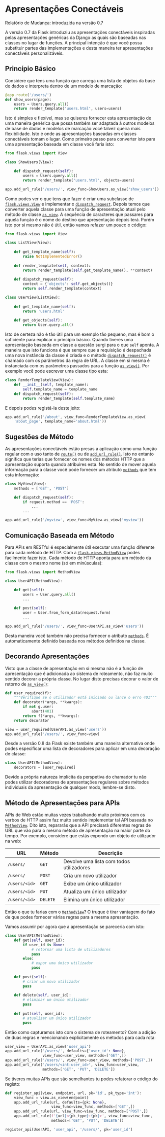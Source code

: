 # Apresentações Conectáveis

Relatório de Mudança: introduzida na versão 0.7

A versão 0.7 da Flask introduziu as apresentações conectáveis inspiradas pelas apresentações genéricas da Django as quais são baseadas nas classes no lugar de funções. A principal intenção é que você possa substituir partes das implementações e desta maneira ter apresentações conectáveis personalizáveis.


## Princípio Básico

Considere que tens uma função que carrega uma lista de objetos da base de dados e interpreta dentro de um modelo de marcação:

```py
@app.route('/users/')
def show_users(page):
    users = Users.query.all()
    return render_template('users.html', users=users)
```

Isto é simples e flexível, mas se quiseres fornecer esta apresentação de uma maneira genérica que possa também ser adaptada à outros modelos de base de dados e modelos de marcação você talvez queira mais flexibilidade. Isto é onde as apresentações baseadas em classes conectáveis tomam o lugar. Como primeiro passo para converter isto para uma apresentação baseada em classe você faria isto:

```py
from flask.views import View

class ShowUsers(View):

    def dispatch_request(self):
        users = Users.query.all()
        return render_template('users.html', objects=users)

app.add_url_rule('/users/', view_func=ShowUsers.as_view('show_users'))
```

Como podes ver o que tens que fazer é criar uma subclasse de [`flask.views.View`](#) e implementar o [`dispatch_request`](#). Depois temos que converter aquela classe para uma função de apresentação atual pelo método de classe [`as_view`](#). A sequência de caracteres que passares para aquela função é o nome do destino que apresentação depois terá. Porém isto por si mesmo não é útil, então vamos refazer um pouco o código:

```py
from flask.views import View

class ListView(View):
    
    def get_template_name(self):
        raise NotImplementedError()
    
    def render_template(self, context):
        return render_template(self.get_template_name(), **context)
    
    def dispatch_request(self):
        context = {'objects': self.get_objects()}
        return self.render_template(context)

class UserView(ListView):
    
    def get_template_name(self):
        return 'users.html'
    
    def get_objects(self):
        return User.query.all()
```

Isto de certeza não é tão útil para um exemplo tão pequeno, mas é bom o suficiente para explicar o princípio básico. Quando tiveres uma apresentação baseada em classe a questão surgi para o que `self` aponta. A maneira que isto funciona é que sempre que a requisição é despachada uma nova instância da classe é criada e o método [`dispatch_request()`](#) é chamado com os parâmetros da regra de URL. A classe em si mesma é instanciada com os parâmetros passados para a função [`as_view()`](#). Por exemplo você pode escrever uma classe tipo esta:

```py
class RenderTemplateView(View):
    def __init__(self, template_name):
        self.template_name = template_name
    def dispatch_request(self):
        return render_template(self.template_name)
```

E depois podes registá-la deste jeito:

```py
app.add_url_rule('/about', view_func=RenderTemplateView.as_view(
    'about_page', template_name='about.html'))
```

## Sugestões de Método

As apresentações conectáveis estão presas a aplicação como uma função regular com o uso tanto de [`route()`](#) ou de [`add_url_rule()`](#). Isto no entanto significa que terias que fornecer os nomes dos métodos HTTP que a apresentação suporta quando atribuires esta. No sentido de mover aquela informação para a classe você pode fornecer um atributo [`methods`](#) que tem esta informação:

```py
class MyView(View):
    methods = ['GET', 'POST']

    def dispatch_request(self):
        if request.method == 'POST':
            ...
        ...

app.add_url_rule('/myview', view_func=MyView.as_view('myview'))
```

## Comunicação Baseada em Método

Para APIs em RESTful é especialmente útil executar uma função diferente para cada método de HTTP. Com a [`flask.views.MethodView`](#) podes facilmente fazer isto. Cada método de HTTP aponta para um método da classe com o mesmo nome (só em minúsculas):

```py
from flask.views import MethodView

class UserAPI(MethodView):

    def get(self):
        users = User.query.all()
        ...
    
    def post(self):
        user = User.from_form_data(request.form)
        ...

app.add_url_rule('/users/', view_func=UserAPI.as_view('users'))
```

Desta maneira você também não precisa fornecer o atributo [`methods`](#). É automaticamente definido baseada nos métodos definidos na classe.


## Decorando Apresentações

Visto que a classe de apresentação em si mesma não é a função de apresentação que é adicionada ao sistema de roteamento, não faz muito sentido decorar a própria classe. No lugar disto precisas decorar o valor de retorno de [`as_view()`](#):

```py
def user_required(f):
    """Verifique se o utilizador está iniciado ou lance o erro 401"""
    def decorator(*args, **kwargs):
        if not g.user:
            abort(401)
        return f(*args, **kwargs):
    return decorator

view = user_required(UserAPI.as_view('users'))
app.add_url_rule('/users/', view_func=view)
```

Desde a versão 0.8 da Flask existe também uma maneira alternativa onde podes especificar uma lista de decoradores para aplicar em uma decoração de classe:

```py
class UserAPI(MethodView):
    decorators = [user_required]
```

Devido a própria natureza implícita da perspetiva do chamador tu não podes utilizar decoradores de apresentações regulares sobre métodos individuais da apresentação de qualquer modo, lembre-se disto.


## Método de Apresentações para APIs

APIs de Web estão muitas vezes trabalhando muito próximos com os verbos de HTTP assim faz muito sentido implementar tal API baseada no [`MethodView`](#). Dito isto, repararás que a API precisará diferentes regras de URL que vão para o mesmo método de apresentação na maior parte do tempo. Por exemplo, considere que estás expondo um objeto de utilizador na web:

URL           | Método   | Descrição
----          | ------   | --------- 
`/users/`     | `GET`    | Devolve uma lista com todos utilizadores
`/users/`     | `POST`   | Cria um novo utilizador
`/users/<id>` | `GET`    | Exibe um único utilizador
`/users/<id>` | `PUT`    | Atualiza um único utilizador
`/users/<id>` | `DELETE` | Elimina um único utilizador

Então o que tu farias com o [`MethodView`](#)? O truque é tirar vantagem do fato de que podes fornecer várias regras para a mesma apresentação.

Vamos assumir por agora que a apresentação se pareceria com isto:

```py
class UserAPI(MethodView):
    def get(self, user_id):
        if user_id is None:
            # retornar uma lista de utilizadores
            pass
        else:
            # expor uma único utilizador
            pass
    
    def post(self):
        # criar um novo utilizador
        pass
    
    def delete(self, user_id):
        # eliminar um único utilizador
        pass
    
    def put(self, user_id):
        # atualizar um único utilizador
        pass
```

Então como capturamos isto com o sistema de roteamento? Com a adição de duas regras e mencionando explicitamente os métodos para cada rota:

```py
user_view = UserAPI.as_view('user_api')
app.add_url_rule('/users/', defaults={'user_id': None},
                 view_func=user_view, methods=['GET',])
app.add_url_rule('/users/', view_func=user_view, methods=['POST',])
app.add_url_rule('/users/<int:user_id>', view_func=user_view,
                 methods=['GET', 'PUT', 'DELETE'])
```

Se tiveres muitas APIs que são semelhantes tu podes refatorar o código do registo:

```py
def register_api(view, endpoint, url, pk='id', pk_type='int'):
    view_func = view.as_view(endpoint)
    app.add_url_rule(url, defaults={pk: None},
                     view_func=view_func, methods=['GET',])
    app.add_url_rule(url, view_func=view_func, methods=['POST',])
    app.add_url_rule(f'{url}<{pk_type}:{pk}>', view_func=view_func,
                     methods=['GET', 'PUT', 'DELETE'])

register_api(UserAPI, 'user_api', '/users/', pk='user_id')
```